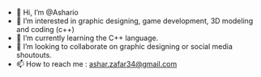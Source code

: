 - 👋 Hi, I’m @Ashario
- 👀 I’m interested in graphic designing, game development, 3D modeling and coding (c++)
- 🌱 I’m currently learning the C++ language.
- 💞️ I’m looking to collaborate on graphic designing or social media shoutouts.
- 📫 How to reach me : ashar.zafar34@gmail.com

<!---
Ashario/Ashario is a ✨ special ✨ repository because its `README.md` (this file) appears on your GitHub profile.
You can click the Preview link to take a look at your changes.
--->
